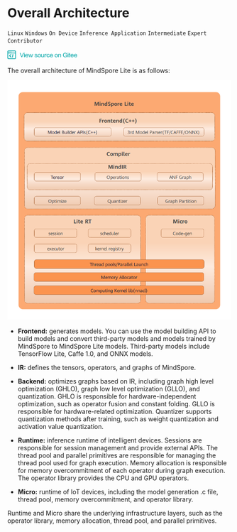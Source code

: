 ﻿# Overall Architecture

`Linux` `Windows` `On Device` `Inference Application` `Intermediate` `Expert` `Contributor`
 
<a href="https://gitee.com/mindspore/docs/blob/master/lite/docs/source_en/architecture.md" target="_blank"><img src="../../_static/logo_source.png"></a>

The overall architecture of MindSpore Lite is as follows:

![architecture](./images/MindSpore-Lite-architecture.png)

- **Frontend:** generates models. You can use the model building API to build models and convert third-party models and models trained by MindSpore to MindSpore Lite models. Third-party models include TensorFlow Lite, Caffe 1.0, and ONNX models.

- **IR:** defines the tensors, operators, and graphs of MindSpore.

- **Backend:** optimizes graphs based on IR, including graph high level optimization (GHLO), graph low level optimization (GLLO), and quantization. GHLO is responsible for hardware-independent optimization, such as operator fusion and constant folding. GLLO is responsible for hardware-related optimization. Quantizer supports quantization methods after training, such as weight quantization and activation value quantization.

- **Runtime:** inference runtime of intelligent devices. Sessions are responsible for session management and provide external APIs. The thread pool and parallel primitives are responsible for managing the thread pool used for graph execution. Memory allocation is responsible for memory overcommitment of each operator during graph execution. The operator library provides the CPU and GPU operators. 

- **Micro:** runtime of IoT devices, including the model generation .c file, thread pool, memory overcommitment, and operator library.

Runtime and Micro share the underlying infrastructure layers, such as the operator library, memory allocation, thread pool, and parallel primitives. 
